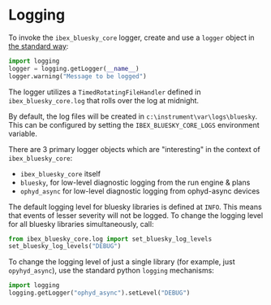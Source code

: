 # Logging
To invoke the `ibex_bluesky_core` logger, create and use a `logger` object in [the standard way](https://docs.python.org/3/library/logging.html):

```python
import logging
logger = logging.getLogger(__name__)
logger.warning("Message to be logged")
```

The logger utilizes a `TimedRotatingFileHandler` defined in `ibex_bluesky_core.log` that rolls over the log at midnight.

By default, the log files will be created in `c:\instrument\var\logs\bluesky`. This can be configured by setting
the `IBEX_BLUESKY_CORE_LOGS` environment variable.

There are 3 primary logger objects which are "interesting" in the context of `ibex_bluesky_core`:
- `ibex_bluesky_core` itself
- `bluesky`, for low-level diagnostic logging from the run engine & plans
- `ophyd_async` for low-level diagnostic logging from ophyd-async devices

The default logging level for bluesky libraries is defined at `INFO`. This means that events of lesser severity will not be logged. 
To change the logging level for all bluesky libraries simultaneously, call: 

```python
from ibex_bluesky_core.log import set_bluesky_log_levels
set_bluesky_log_levels("DEBUG")
```

To change the logging level of just a single library (for example, just `opyhyd_async`), use the standard
python `logging` mechanisms:

```python
import logging
logging.getLogger("ophyd_async").setLevel("DEBUG")
```
